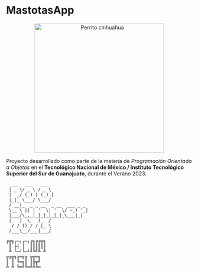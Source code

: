 # MastotasApp


<p align="center">
  <img src="https://www.purina.es/sites/default/files/styles/ttt_image_510/public/2021-02/BREED%20Hero%20Mobile_0140_chihuahua_smooth.jpg" width="350" title="MascotasApp es mi App!" alt="Perrito chihuahua">
</p>

Proyecto desarrollado como parte de la materia de *Programación Orientada a Objetos* en el **Tecnológico Nacional de México / Instituto Tecnológico Superior del Sur de Guanajuato**, durante el Verano 2023.
````
  ___  ___   ___               
 | _ \/ _ \ / _ \              
 |  _/ (_) | (_) |             
 |_|_ \___/ \___/              
 / __|_  _ _ __  _ __  ___ _ _ 
 \__ \ || | '  \| '  \/ -_) '_|
 |___/\_,_|_|_|_|_|_|_\___|_|  
 |_  )  \_  )__ /              
  / / () / / |_ \              
 /___\__/___|___/              
````
````
╔╦╗┌─┐┌─┐╔╗╔╔╦╗
 ║ ├┤ │  ║║║║║║
 ╩ └─┘└─┘╝╚╝╩ ╩
╦╔╦╗╔═╗╦ ╦╦═╗  
║ ║ ╚═╗║ ║╠╦╝  
╩ ╩ ╚═╝╚═╝╩╚═  
````                          
